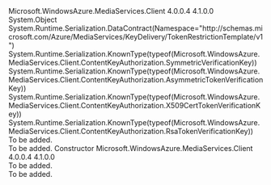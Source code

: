 <Type Name="TokenVerificationKey" FullName="Microsoft.WindowsAzure.MediaServices.Client.ContentKeyAuthorization.TokenVerificationKey">
  <TypeSignature Language="C#" Value="public abstract class TokenVerificationKey" />
  <TypeSignature Language="ILAsm" Value=".class public auto ansi abstract beforefieldinit TokenVerificationKey extends System.Object" />
  <TypeSignature Language="DocId" Value="T:Microsoft.WindowsAzure.MediaServices.Client.ContentKeyAuthorization.TokenVerificationKey" />
  <TypeSignature Language="VB.NET" Value="Public MustInherit Class TokenVerificationKey" />
  <TypeSignature Language="F#" Value="type TokenVerificationKey = class" />
  <AssemblyInfo>
    <AssemblyName>Microsoft.WindowsAzure.MediaServices.Client</AssemblyName>
    <AssemblyVersion>4.0.0.4</AssemblyVersion>
    <AssemblyVersion>4.1.0.0</AssemblyVersion>
  </AssemblyInfo>
  <Base>
    <BaseTypeName>System.Object</BaseTypeName>
  </Base>
  <Interfaces />
  <Attributes>
    <Attribute>
      <AttributeName>System.Runtime.Serialization.DataContract(Namespace="http://schemas.microsoft.com/Azure/MediaServices/KeyDelivery/TokenRestrictionTemplate/v1")</AttributeName>
    </Attribute>
    <Attribute>
      <AttributeName>System.Runtime.Serialization.KnownType(typeof(Microsoft.WindowsAzure.MediaServices.Client.ContentKeyAuthorization.SymmetricVerificationKey))</AttributeName>
    </Attribute>
    <Attribute>
      <AttributeName>System.Runtime.Serialization.KnownType(typeof(Microsoft.WindowsAzure.MediaServices.Client.ContentKeyAuthorization.AsymmetricTokenVerificationKey))</AttributeName>
    </Attribute>
    <Attribute>
      <AttributeName>System.Runtime.Serialization.KnownType(typeof(Microsoft.WindowsAzure.MediaServices.Client.ContentKeyAuthorization.X509CertTokenVerificationKey))</AttributeName>
    </Attribute>
    <Attribute>
      <AttributeName>System.Runtime.Serialization.KnownType(typeof(Microsoft.WindowsAzure.MediaServices.Client.ContentKeyAuthorization.RsaTokenVerificationKey))</AttributeName>
    </Attribute>
  </Attributes>
  <Docs>
    <summary>To be added.</summary>
    <remarks>To be added.</remarks>
  </Docs>
  <Members>
    <Member MemberName=".ctor">
      <MemberSignature Language="C#" Value="protected TokenVerificationKey ();" />
      <MemberSignature Language="ILAsm" Value=".method familyhidebysig specialname rtspecialname instance void .ctor() cil managed" />
      <MemberSignature Language="DocId" Value="M:Microsoft.WindowsAzure.MediaServices.Client.ContentKeyAuthorization.TokenVerificationKey.#ctor" />
      <MemberSignature Language="VB.NET" Value="Protected Sub New ()" />
      <MemberType>Constructor</MemberType>
      <AssemblyInfo>
        <AssemblyName>Microsoft.WindowsAzure.MediaServices.Client</AssemblyName>
        <AssemblyVersion>4.0.0.4</AssemblyVersion>
        <AssemblyVersion>4.1.0.0</AssemblyVersion>
      </AssemblyInfo>
      <Parameters />
      <Docs>
        <summary>To be added.</summary>
        <remarks>To be added.</remarks>
      </Docs>
    </Member>
  </Members>
</Type>